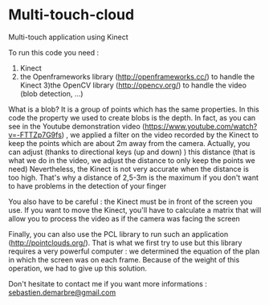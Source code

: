# Multi-touch-cloud
Multi-touch application using Kinect

To run this code you need :
1) Kinect
2) the Openframeworks library (http://openframeworks.cc/) to handle the Kinect
3)the OpenCV library (http://opencv.org/) to handle the video (blob detection, ...) 


What is a blob? It is a group of points which has the same properties. 
In this code the property we used to create blobs is the depth. 
In fact, as you can see in the Youtube demonstration video (https://www.youtube.com/watch?v=-FTTZp7G9fs) , 
we applied a filter on the video recorded by the Kinect to keep the points 
which are about 2m away from the camera. Actually, you can adjust (thanks to directional keys (up and down) ) this distance (that is what we do in the video, we adjust the distance to only keep the points we need) 
Nevertheless, the Kinect is not very accurate when the distance is too high. That's why a distance of 
2,5-3m is the maximum if you don't want to have problems in the detection of your finger


You also have to be careful : the Kinect must be in front of the screen you use. If you want
to move the Kinect, you'll have to calculate a matrix that will allow you to process the video 
as if the camera was facing the screen

Finally, you can also use the PCL library to run such an application (http://pointclouds.org/). That is what we first try to use but this library requires a very powerful computer : we determined the equation of the plan in which the screen was on each frame.
Because of the weight of this operation, we had to give up this solution. 

Don't hesitate to contact me if you want more informations : sebastien.demarbre@gmail.com
